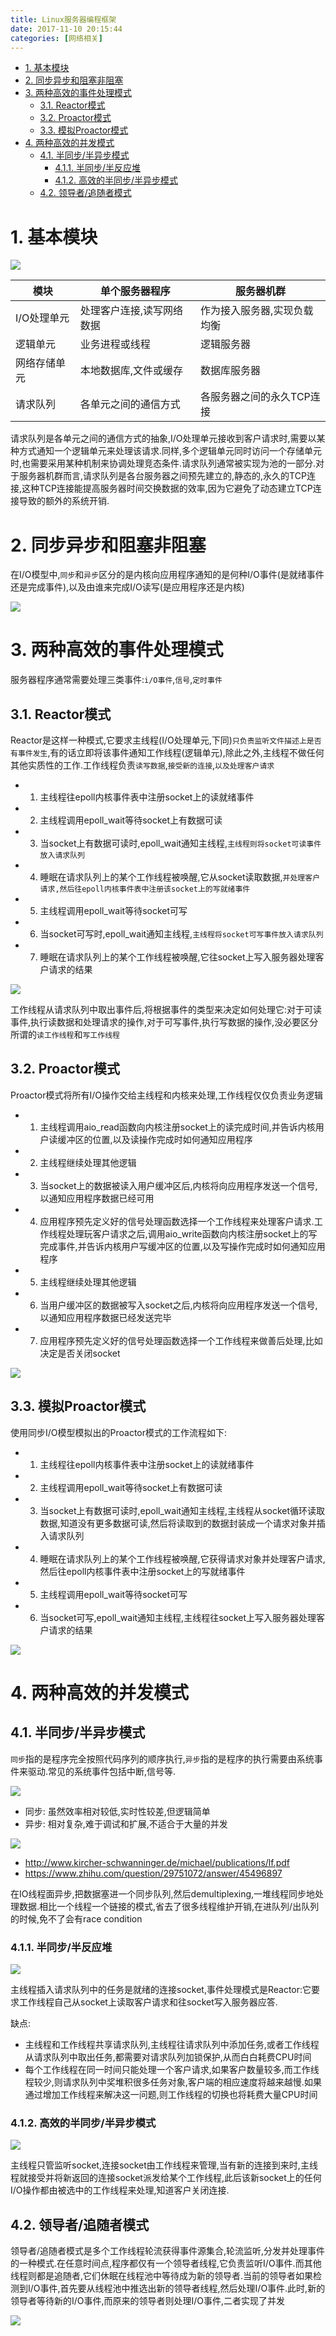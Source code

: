 ```yaml
---
title: Linux服务器编程框架
date: 2017-11-10 20:15:44
categories: [网络相关]
---
```


<!-- TOC -->

- [1. 基本模块](#1-基本模块)
- [2. 同步异步和阻塞非阻塞](#2-同步异步和阻塞非阻塞)
- [3. 两种高效的事件处理模式](#3-两种高效的事件处理模式)
    - [3.1. Reactor模式](#31-reactor模式)
    - [3.2. Proactor模式](#32-proactor模式)
    - [3.3. 模拟Proactor模式](#33-模拟proactor模式)
- [4. 两种高效的并发模式](#4-两种高效的并发模式)
    - [4.1. 半同步/半异步模式](#41-半同步半异步模式)
        - [4.1.1. 半同步/半反应堆](#411-半同步半反应堆)
        - [4.1.2. 高效的半同步/半异步模式](#412-高效的半同步半异步模式)
    - [4.2. 领导者/追随者模式](#42-领导者追随者模式)

<!-- /TOC -->

<a id="markdown-1-基本模块" name="1-基本模块"></a>
# 1. 基本模块

![](http://ouxarji35.bkt.clouddn.com/snipaste_20171110_112746.png)

模块|单个服务器程序|服务器机群
-|-|-
I/O处理单元|处理客户连接,读写网络数据|作为接入服务器,实现负载均衡
逻辑单元|业务进程或线程|逻辑服务器
网络存储单元|本地数据库,文件或缓存|数据库服务器
请求队列|各单元之间的通信方式|各服务器之间的永久TCP连接

请求队列是各单元之间的通信方式的抽象,I/O处理单元接收到客户请求时,需要以某种方式通知一个逻辑单元来处理该请求.同样,多个逻辑单元同时访问一个存储单元时,也需要采用某种机制来协调处理竞态条件.请求队列通常被实现为池的一部分.对于服务器机群而言,请求队列是各台服务器之间预先建立的,静态的,永久的TCP连接,这种TCP连接能提高服务器时间交换数据的效率,因为它避免了动态建立TCP连接导致的额外的系统开销.

<a id="markdown-2-同步异步和阻塞非阻塞" name="2-同步异步和阻塞非阻塞"></a>
# 2. 同步异步和阻塞非阻塞

在I/O模型中,`同步`和`异步`区分的是内核向应用程序通知的是何种I/O事件(是就绪事件还是完成事件),以及由谁来完成I/O读写(是应用程序还是内核)

![](http://ouxarji35.bkt.clouddn.com/snipaste_20170923_093658.png)

<a id="markdown-3-两种高效的事件处理模式" name="3-两种高效的事件处理模式"></a>
# 3. 两种高效的事件处理模式

服务器程序通常需要处理三类事件:`i/O事件`,`信号`,`定时事件`

<a id="markdown-31-reactor模式" name="31-reactor模式"></a>
## 3.1. Reactor模式

Reactor是这样一种模式,它要求主线程(I/O处理单元,下同)`只负责监听文件描述上是否有事件发生`,有的话立即将该事件通知工作线程(逻辑单元),除此之外,主线程不做任何其他实质性的工作.工作线程负责`读写数据`,`接受新的连接`,`以及处理客户请求`

* 1) 主线程往epoll内核事件表中注册socket上的读就绪事件
* 2) 主线程调用epoll_wait等待socket上有数据可读
* 3) 当socket上有数据可读时,epoll_wait通知主线程,`主线程则将socket可读事件放入请求队列`
* 4) 睡眠在请求队列上的某个工作线程被唤醒,它从socket读取数据,`并处理客户请求,然后往epoll内核事件表中注册该socket上的写就绪事件`
* 5) 主线程调用epoll_wait等待socket可写
* 6) 当socket可写时,epoll_wait通知主线程,`主线程将socket可写事件放入请求队列`
* 7) 睡眠在请求队列上的某个工作线程被唤醒,它往socket上写入服务器处理客户请求的结果

![](http://ouxarji35.bkt.clouddn.com/snipaste_20171110_134906.png)

工作线程从请求队列中取出事件后,将根据事件的类型来决定如何处理它:对于可读事件,执行读数据和处理请求的操作,对于可写事件,执行写数据的操作,没必要区分所谓的`读工作线程`和`写工作线程`

<a id="markdown-32-proactor模式" name="32-proactor模式"></a>
## 3.2. Proactor模式

Proactor模式将所有I/O操作交给主线程和内核来处理,工作线程仅仅负责业务逻辑

* 1) 主线程调用aio_read函数向内核注册socket上的读完成时间,并告诉内核用户读缓冲区的位置,以及读操作完成时如何通知应用程序
* 2) 主线程继续处理其他逻辑
* 3) 当socket上的数据被读入用户缓冲区后,内核将向应用程序发送一个信号,以通知应用程序数据已经可用
* 4) 应用程序预先定义好的信号处理函数选择一个工作线程来处理客户请求.工作线程处理玩客户请求之后,调用aio_write函数向内核注册socket上的写完成事件,并告诉内核用户写缓冲区的位置,以及写操作完成时如何通知应用程序
* 5) 主线程继续处理其他逻辑
* 6) 当用户缓冲区的数据被写入socket之后,内核将向应用程序发送一个信号,以通知应用程序数据已经发送完毕
* 7) 应用程序预先定义好的信号处理函数选择一个工作线程来做善后处理,比如决定是否关闭socket

![](http://ouxarji35.bkt.clouddn.com/snipaste_20171110_140517.png)

<a id="markdown-33-模拟proactor模式" name="33-模拟proactor模式"></a>
## 3.3. 模拟Proactor模式

使用同步I/O模型模拟出的Proactor模式的工作流程如下:

* 1) 主线程往epoll内核事件表中注册socket上的读就绪事件
* 2) 主线程调用epoll_wait等待socket上有数据可读
* 3) 当socket上有数据可读时,epoll_wait通知主线程,主线程从socket循环读取数据,知道没有更多数据可读,然后将读取到的数据封装成一个请求对象并插入请求队列
* 4) 睡眠在请求队列上的某个工作线程被唤醒,它获得请求对象并处理客户请求,然后往epoll内核事件表中注册socket上的写就绪事件
* 5) 主线程调用epoll_wait等待socket可写
* 6) 当socket可写,epoll_wait通知主线程,主线程往socket上写入服务器处理客户请求的结果

![](http://ouxarji35.bkt.clouddn.com/snipaste_20171110_141917.png)

<a id="markdown-4-两种高效的并发模式" name="4-两种高效的并发模式"></a>
# 4. 两种高效的并发模式

<a id="markdown-41-半同步半异步模式" name="41-半同步半异步模式"></a>
## 4.1. 半同步/半异步模式

`同步`指的是程序完全按照代码序列的顺序执行,`异步`指的是程序的执行需要由系统事件来驱动.常见的系统事件包括中断,信号等.

![](http://ouxarji35.bkt.clouddn.com/snipaste_20171110_143528.png)

* 同步: 虽然效率相对较低,实时性较差,但逻辑简单
* 异步: 相对复杂,难于调试和扩展,不适合于大量的并发

![](http://ouxarji35.bkt.clouddn.com/snipaste_20171110_164935.png)

* http://www.kircher-schwanninger.de/michael/publications/lf.pdf
* https://www.zhihu.com/question/29751072/answer/45496897

在IO线程面异步,把数据塞进一个同步队列,然后demultiplexing,一堆线程同步地处理数据.相比一个线程一个链接的模式,省去了很多线程维护开销,在进队列/出队列的时候,免不了会有race condition

<a id="markdown-411-半同步半反应堆" name="411-半同步半反应堆"></a>
### 4.1.1. 半同步/半反应堆

![](http://ouxarji35.bkt.clouddn.com/snipaste_20171110_154909.png)

主线程插入请求队列中的任务是就绪的连接socket,事件处理模式是Reactor:它要求工作线程自己从socket上读取客户请求和往socket写入服务器应答.

缺点:
* 主线程和工作线程共享请求队列,主线程往请求队列中添加任务,或者工作线程从请求队列中取出任务,都需要对请求队列加锁保护,从而白白耗费CPU时间
* 每个工作线程在同一时间只能处理一个客户请求,如果客户数量较多,而工作线程较少,则请求队列中奖堆积很多任务对象,客户端的相应速度将越来越慢.如果通过增加工作线程来解决这一问题,则工作线程的切换也将耗费大量CPU时间

<a id="markdown-412-高效的半同步半异步模式" name="412-高效的半同步半异步模式"></a>
### 4.1.2. 高效的半同步/半异步模式

![](http://ouxarji35.bkt.clouddn.com/snipaste_20171110_160147.png)

主线程只管监听socket,连接socket由工作线程来管理,当有新的连接到来时,主线程就接受并将新返回的连接socket派发给某个工作线程,此后该新socket上的任何I/O操作都由被选中的工作线程来处理,知道客户关闭连接.


<a id="markdown-42-领导者追随者模式" name="42-领导者追随者模式"></a>
## 4.2. 领导者/追随者模式
领导者/追随者模式是多个工作线程轮流获得事件源集合,轮流监听,分发并处理事件的一种模式.在任意时间点,程序都仅有一个领导者线程,它负责监听I/O事件.而其他线程则都是追随者,它们休眠在线程池中等待成为新的领导者.当前的领导者如果检测到I/O事件,首先要从线程池中推选出新的领导者线程,然后处理I/O事件.此时,新的领导者等待新的I/O事件,而原来的领导者则处理I/O事件,二者实现了并发

![](http://ouxarji35.bkt.clouddn.com/snipaste_20171110_160818.png)

